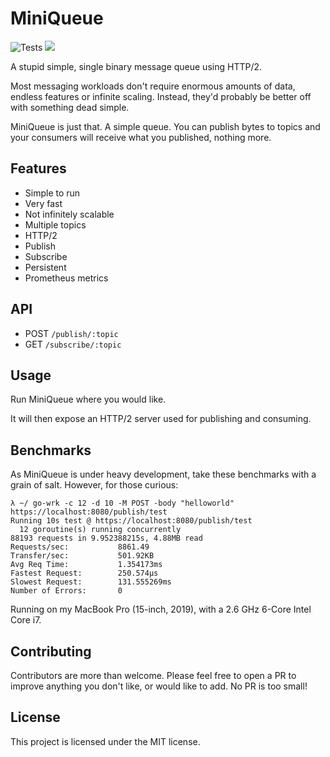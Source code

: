 # MiniQueue

![Tests](https://github.com/tomarrell/miniqueue/workflows/Tests/badge.svg)
<img src="https://img.shields.io/badge/status-WIP-yellow">

A stupid simple, single binary message queue using HTTP/2.

Most messaging workloads don't require enormous amounts of data, endless
features or infinite scaling. Instead, they'd probably be better off with
something dead simple.

MiniQueue is just that. A simple queue. You can publish bytes to topics and your
consumers will receive what you published, nothing more.

## Features

- Simple to run
- Very fast
- Not infinitely scalable
- Multiple topics
- HTTP/2
- Publish
- Subscribe
- Persistent
- Prometheus metrics

## API

- POST `/publish/:topic`
- GET `/subscribe/:topic`

## Usage

Run MiniQueue where you would like.

It will then expose an HTTP/2 server used for publishing and consuming.

## Benchmarks

As MiniQueue is under heavy development, take these benchmarks with a grain of
salt. However, for those curious:

```
λ ~/ go-wrk -c 12 -d 10 -M POST -body "helloworld" https://localhost:8080/publish/test
Running 10s test @ https://localhost:8080/publish/test
  12 goroutine(s) running concurrently
88193 requests in 9.952388215s, 4.88MB read
Requests/sec:           8861.49
Transfer/sec:           501.92KB
Avg Req Time:           1.354173ms
Fastest Request:        250.574µs
Slowest Request:        131.555269ms
Number of Errors:       0
```

Running on my MacBook Pro (15-inch, 2019), with a 2.6 GHz 6-Core Intel Core i7.

## Contributing

Contributors are more than welcome. Please feel free to open a PR to improve anything you don't like, or would like to add. No PR is too small!

## License

This project is licensed under the MIT license.
